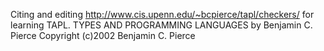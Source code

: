 Citing and editing http://www.cis.upenn.edu/~bcpierce/tapl/checkers/ for learning TAPL.
TYPES AND PROGRAMMING LANGUAGES by Benjamin C. Pierce Copyright (c)2002 Benjamin C. Pierce
